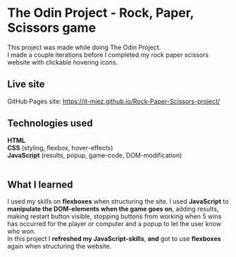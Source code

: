 # The Odin Project -  Rock, Paper, Scissors game
This project was made while doing The Odin Project. </br>
I made a couple iterations before I completed my rock paper scissors website with clickable hovering icons.</br>

## Live site
GitHub Pages site: https://it-miez.github.io/Rock-Paper-Scissors-project/

## Technologies used
**HTML** </br>
**CSS** (styling, flexbox, hover-effects)</br>
**JavaScript** (results, popup, game-code, DOM-modification)</br></br>

## What I learned
I used my skills on **flexboxes** when structuring the site. I used **JavaScript** to **manipulate the DOM-elements when the game goes on**, adding results, making restart button visible, stopping buttons from working when 5 wins has occurred for the player or computer and a popup to let the user know who won.</br>
In this project I **refreshed my JavaScript-skills**, **and** got to use **flexboxes** again when structuring the website.

